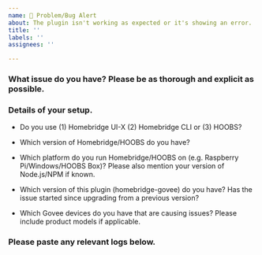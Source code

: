 ```yaml
---
name: 🚨 Problem/Bug Alert
about: The plugin isn't working as expected or it's showing an error.
title: ''
labels: ''
assignees: ''

---
```


<!-- PLEASE READ BEFORE POSTING A NEW ISSUE
   → Please use this template as well as you can.
   → Things that may seem unimportant are often helpful in finding the cause of the issue.
-->

### What issue do you have? Please be as thorough and explicit as possible.

### Details of your setup.
* Do you use (1) Homebridge UI-X (2) Homebridge CLI or (3) HOOBS?

* Which version of Homebridge/HOOBS do you have?

* Which platform do you run Homebridge/HOOBS on (e.g. Raspberry Pi/Windows/HOOBS Box)? Please also mention your version of Node.js/NPM if known.

* Which version of this plugin (homebridge-govee) do you have? Has the issue started since upgrading from a previous version?

* Which Govee devices do you have that are causing issues? Please include product models if applicable.

### Please paste any relevant logs below.
<!-- ABOUT LOGS
   → More logging can enabled with 'Debug Logging' in the plugin settings.
   → If you are posting an error then it is helpful for me to also see
     the previous few lines as this can show the cause of the error.
   → Please enter the logs between the two ``` lines below so that the
     logs are formatted in a way which is easier to read.
-->

```

```
